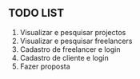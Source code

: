 ## TODO LIST

1. Visualizar e pesquisar projectos
2. Visualizar e pesquisar freelancers
3. Cadastro de freelancer e login
4. Cadastro de cliente e login
5. Fazer proposta

